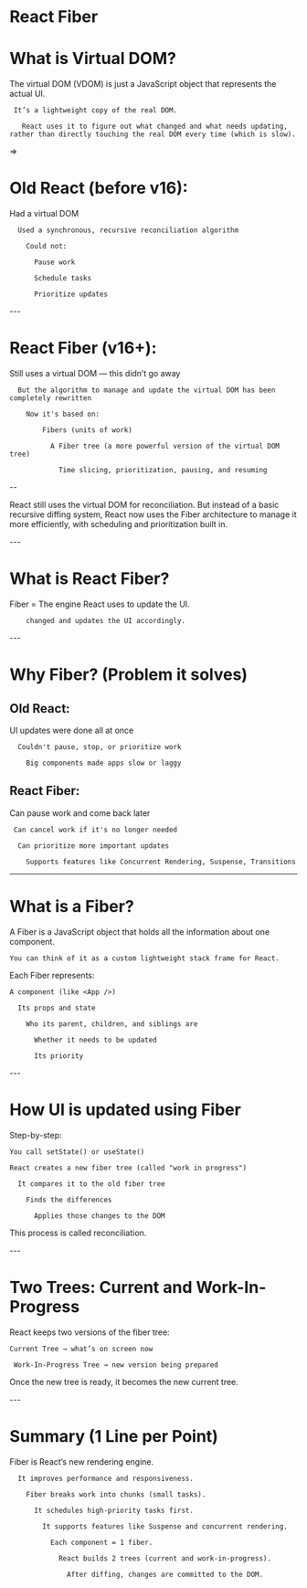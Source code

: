 <h1>React Fiber</h1>

<h1>What is Virtual DOM?</h1>
<p>
    The virtual DOM (VDOM) is just a JavaScript object that represents the actual UI.

     It’s a lightweight copy of the real DOM.

       React uses it to figure out what changed and what needs updating, rather than directly touching the real DOM every time (which is slow).

</p>

=> <h1>Old React (before v16):</h1>
<p>
     Had a virtual DOM

      Used a synchronous, recursive reconciliation algorithm

        Could not:

          Pause work

          Schedule tasks

          Prioritize updates
</p>
---

<h1>React Fiber (v16+):</h1>
<p>
    Still uses a virtual DOM — this didn’t go away

      But the algorithm to manage and update the virtual DOM has been completely rewritten

        Now it's based on:

            Fibers (units of work)

              A Fiber tree (a more powerful version of the virtual DOM tree)

                Time slicing, prioritization, pausing, and resuming
</p>
--
<p>
React still uses the virtual DOM for reconciliation.
But instead of a basic recursive diffing system, React now uses the Fiber architecture to manage it more efficiently, with scheduling and prioritization built in.
</p>
---

<h1>What is React Fiber?</h1>
<p>
      Fiber = The engine React uses to update the UI.

        changed and updates the UI accordingly.
</p>
---

<h1>Why Fiber? (Problem it solves)</h1>

<h2>Old React:</h2>
<p>
    UI updates were done all at once

      Couldn't pause, stop, or prioritize work

        Big components made apps slow or laggy
</p>
<h2>React Fiber:</h2>
<p>
Can pause work and come back later

     Can cancel work if it's no longer needed

      Can prioritize more important updates

        Supports features like Concurrent Rendering, Suspense, Transitions
</p>

---

<h1>What is a Fiber?</h1>
<p>
A Fiber is a JavaScript object that holds all the information about one component.

    You can think of it as a custom lightweight stack frame for React.

Each Fiber represents:

    A component (like <App />)

      Its props and state

        Who its parent, children, and siblings are

          Whether it needs to be updated

          Its priority
</p>
---

<h1>How UI is updated using Fiber</h1>
<p>
Step-by-step:

    You call setState() or useState()

    React creates a new fiber tree (called "work in progress")

      It compares it to the old fiber tree

        Finds the differences

          Applies those changes to the DOM

This process is called reconciliation.
</p>
---

<h1>Two Trees: Current and Work-In-Progress</h1>
<p>
React keeps two versions of the fiber tree:

    Current Tree → what’s on screen now

     Work-In-Progress Tree → new version being prepared

Once the new tree is ready, it becomes the new current tree.
</p>
---

<h1>Summary (1 Line per Point)</h1>
<p>
    Fiber is React’s new rendering engine.

      It improves performance and responsiveness.

        Fiber breaks work into chunks (small tasks).

          It schedules high-priority tasks first.

            It supports features like Suspense and concurrent rendering.

              Each component = 1 fiber.

                React builds 2 trees (current and work-in-progress).

                  After diffing, changes are committed to the DOM.
</p>